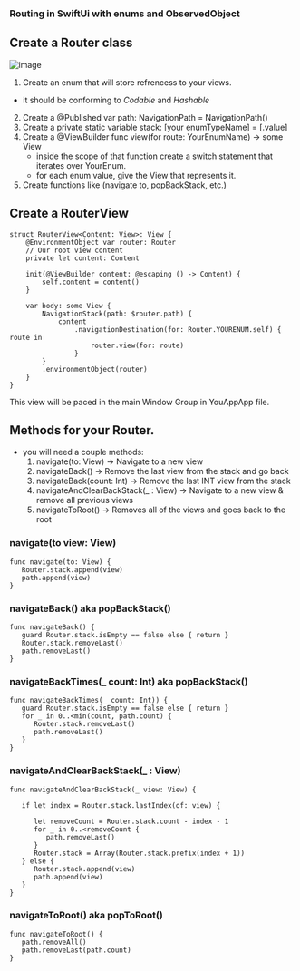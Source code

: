 ### Routing in SwiftUi with enums and ObservedObject

## Create a Router class
   
![image](https://github.com/user-attachments/assets/cb84c991-c0d2-4aca-9519-80e52b8759a7)

1. Create an enum that will store refrencess to your views.
- it should be conforming to _Codable_ and _Hashable_

2. Create a @Published var path: NavigationPath = NavigationPath()
3. Create a private static variable stack: [your enumTypeName] = [.value]
4. Create a @ViewBuilder func view(for route: YourEnumName) -> some View
   * inside the scope of that function create a switch statement that iterates over YourEnum.
   * for each enum value, give the View that represents it.
5. Create functions like (navigate to, popBackStack, etc.)

## Create a RouterView

```
struct RouterView<Content: View>: View {
    @EnvironmentObject var router: Router
    // Our root view content
    private let content: Content

    init(@ViewBuilder content: @escaping () -> Content) {
        self.content = content()
    }
    
    var body: some View {
        NavigationStack(path: $router.path) {
            content
                .navigationDestination(for: Router.YOURENUM.self) { route in
                    router.view(for: route)
                }
        }
        .environmentObject(router)
    }
}
```

This view will be paced in the main Window Group in YouAppApp file.

## Methods for your Router. 
- you will need a couple methods:
  1. navigate(to: View) -> Navigate to a new view
  2. navigateBack() -> Remove the last view from the stack and go back
  3. navigateBack(count: Int) -> Remove the last INT view from the stack
  4. navigateAndClearBackStack(_ : View) -> Navigate to a new view & remove all previous views
  5. navigateToRoot() -> Removes all of the views and goes back to the root
 
### navigate(to view: View)
```
func navigate(to: View) {
   Router.stack.append(view)
   path.append(view)
}
```
 
### navigateBack() aka popBackStack()
```
func navigateBack() {
   guard Router.stack.isEmpty == false else { return }
   Router.stack.removeLast()
   path.removeLast()
}
```
### navigateBackTimes(_ count: Int) aka popBackStack()
```
func navigateBackTimes(_ count: Int)) {
   guard Router.stack.isEmpty == false else { return }
   for _ in 0..<min(count, path.count) {
      Router.stack.removeLast()
      path.removeLast()
   }
}
```
 
### navigateAndClearBackStack(_ : View)
```
func navigateAndClearBackStack(_ view: View) {

   if let index = Router.stack.lastIndex(of: view) {

      let removeCount = Router.stack.count - index - 1
      for _ in 0..<removeCount {
         path.removeLast()
      }
      Router.stack = Array(Router.stack.prefix(index + 1))
   } else {
      Router.stack.append(view)
      path.append(view)
   }
}
```

### navigateToRoot() aka popToRoot()
```
func navigateToRoot() {
   path.removeAll()
   path.removeLast(path.count)
}
```

